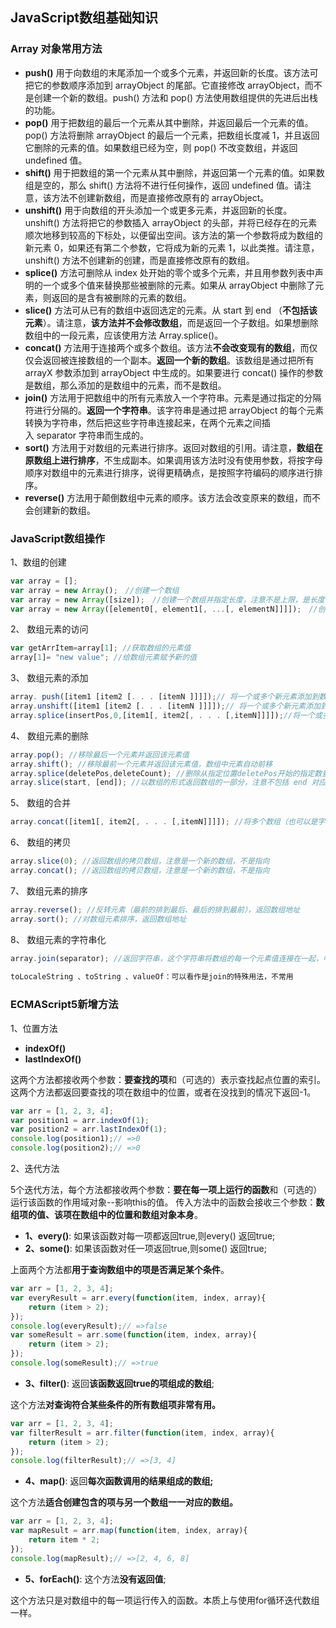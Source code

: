 ## JavaScript数组基础知识
### Array 对象常用方法
 
* **push()** 用于向数组的末尾添加一个或多个元素，并返回新的长度。该方法可把它的参数顺序添加到 arrayObject 的尾部。它直接修改 arrayObject，而不是创建一个新的数组。push() 方法和 pop() 方法使用数组提供的先进后出栈的功能。
* **pop()** 用于把数组的最后一个元素从其中删除，并返回最后一个元素的值。pop() 方法将删除 arrayObject 的最后一个元素，把数组长度减 1，并且返回它删除的元素的值。如果数组已经为空，则 pop() 不改变数组，并返回 undefined 值。
* **shift()** 用于把数组的第一个元素从其中删除，并返回第一个元素的值。如果数组是空的，那么 shift() 方法将不进行任何操作，返回 undefined 值。请注意，该方法不创建新数组，而是直接修改原有的 arrayObject。
* **unshift()** 用于向数组的开头添加一个或更多元素，并返回新的长度。unshift() 方法将把它的参数插入 arrayObject 的头部，并将已经存在的元素顺次地移到较高的下标处，以便留出空间。该方法的第一个参数将成为数组的新元素 0，如果还有第二个参数，它将成为新的元素 1，以此类推。请注意，unshift() 方法不创建新的创建，而是直接修改原有的数组。
* **splice()** 方法可删除从 index 处开始的零个或多个元素，并且用参数列表中声明的一个或多个值来替换那些被删除的元素。如果从 arrayObject 中删除了元素，则返回的是含有被删除的元素的数组。
* **slice()** 方法可从已有的数组中返回选定的元素。从 start 到 end （**不包括该元素**）。请注意，**该方法并不会修改数组**，而是返回一个子数组。如果想删除数组中的一段元素，应该使用方法 Array.splice()。
* **concat()** 方法用于连接两个或多个数组。该方法**不会改变现有的数组**，而仅仅会返回被连接数组的一个副本。**返回一个新的数组**。该数组是通过把所有 arrayX 参数添加到 arrayObject 中生成的。如果要进行 concat() 操作的参数是数组，那么添加的是数组中的元素，而不是数组。
* **join()** 方法用于把数组中的所有元素放入一个字符串。元素是通过指定的分隔符进行分隔的。**返回一个字符串**。该字符串是通过把 arrayObject 的每个元素转换为字符串，然后把这些字符串连接起来，在两个元素之间插入 separator 字符串而生成的。
* **sort()** 方法用于对数组的元素进行排序。返回对数组的引用。请注意，**数组在原数组上进行排序**，不生成副本。如果调用该方法时没有使用参数，将按字母顺序对数组中的元素进行排序，说得更精确点，是按照字符编码的顺序进行排序。
* **reverse()** 方法用于颠倒数组中元素的顺序。该方法会改变原来的数组，而不会创建新的数组。

### JavaScript数组操作

1、数组的创建
```javascript
var array = [];
var array = new Array();　//创建一个数组
var array = new Array([size]);　//创建一个数组并指定长度，注意不是上限，是长度
var array = new Array([element0[, element1[, ...[, elementN]]]]);　//创建一个数组并赋值
```
2、 数组元素的访问
```javascript
var getArrItem=array[1]; //获取数组的元素值
array[1]= "new value"; //给数组元素赋予新的值
```
3、 数组元素的添加
```javascript
array. push([item1 [item2 [. . . [itemN ]]]]);// 将一个或多个新元素添加到数组结尾，并返回数组新长度
array.unshift([item1 [item2 [. . . [itemN ]]]]);// 将一个或多个新元素添加到数组开始，数组中的元素自动后移，返回数组新长度
array.splice(insertPos,0,[item1[, item2[, . . . [,itemN]]]]);//将一个或多个新元素插入到数组的指定位置，插入位置的元素自动后移，返回""
```
4、 数组元素的删除
```javascript
array.pop(); //移除最后一个元素并返回该元素值
array.shift(); //移除最前一个元素并返回该元素值，数组中元素自动前移
array.splice(deletePos,deleteCount); //删除从指定位置deletePos开始的指定数量deleteCount的元素，数组形式返回所移除的元素
array.slice(start, [end]); //以数组的形式返回数组的一部分，注意不包括 end 对应的元素，如果省略 end 将复制 start 之后的所有元素
```
5、 数组的合并
```javascript
array.concat([item1[, item2[, . . . [,itemN]]]]); //将多个数组（也可以是字符串，或者是数组和字符串的混合）连接为一个数组，返回连接好的新的数组
```
6、 数组的拷贝
```javascript
array.slice(0); //返回数组的拷贝数组，注意是一个新的数组，不是指向
array.concat(); //返回数组的拷贝数组，注意是一个新的数组，不是指向
```
7、 数组元素的排序
```javascript
array.reverse(); //反转元素（最前的排到最后、最后的排到最前），返回数组地址
array.sort(); //对数组元素排序，返回数组地址
```
8、 数组元素的字符串化
```javascript
array.join(separator); //返回字符串，这个字符串将数组的每一个元素值连接在一起，中间用 separator 隔开。
 
toLocaleString 、toString 、valueOf：可以看作是join的特殊用法，不常用
```

### ECMAScript5新增方法

1、位置方法

* **indexOf()**
* **lastIndexOf()**

这两个方法都接收两个参数：**要查找的项**和（可选的）表示查找起点位置的索引。
这两个方法都返回要查找的项在数组中的位置，或者在没找到的情况下返回-1。
```javascript
var arr = [1, 2, 3, 4];
var position1 = arr.indexOf(1);
var position2 = arr.lastIndexOf(1);
console.log(position1);// =>0
console.log(position2);// =>0
```

2、迭代方法

5个迭代方法，每个方法都接收两个参数：**要在每一项上运行的函数**和（可选的）运行该函数的作用域对象--影响this的值。
传入方法中的函数会接收三个参数：**数组项的值、该项在数组中的位置和数组对象本身**。

* **1、every()**:  如果该函数对每一项都返回true,则every() 返回true;
* **2、some()**:  如果该函数对任一项返回true,则some() 返回true;

上面两个方法都**用于查询数组中的项是否满足某个条件**。
```javascript
var arr = [1, 2, 3, 4];
var everyResult = arr.every(function(item, index, array){
	return (item > 2);
});
console.log(everyResult);// =>false
var someResult = arr.some(function(item, index, array){
	return (item > 2);
});
console.log(someResult);// =>true
```

* **3、filter()**: 返回**该函数返回true的项组成的数组**;

这个方法**对查询符合某些条件的所有数组项非常有用。**
```javascript
var arr = [1, 2, 3, 4];
var filterResult = arr.filter(function(item, index, array){
	return (item > 2);
});
console.log(filterResult);// =>[3, 4]
```

* **4、map()**: 返回**每次函数调用的结果组成的数组;**

这个方法**适合创建包含的项与另一个数组一一对应的数组。**
```javascript
var arr = [1, 2, 3, 4];
var mapResult = arr.map(function(item, index, array){
	return item * 2;
});
console.log(mapResult);// =>[2, 4, 6, 8]
```
* **5、forEach()**: 这个方法**没有返回值**;

这个方法只是对数组中的每一项运行传入的函数。本质上与使用for循环迭代数组一样。



